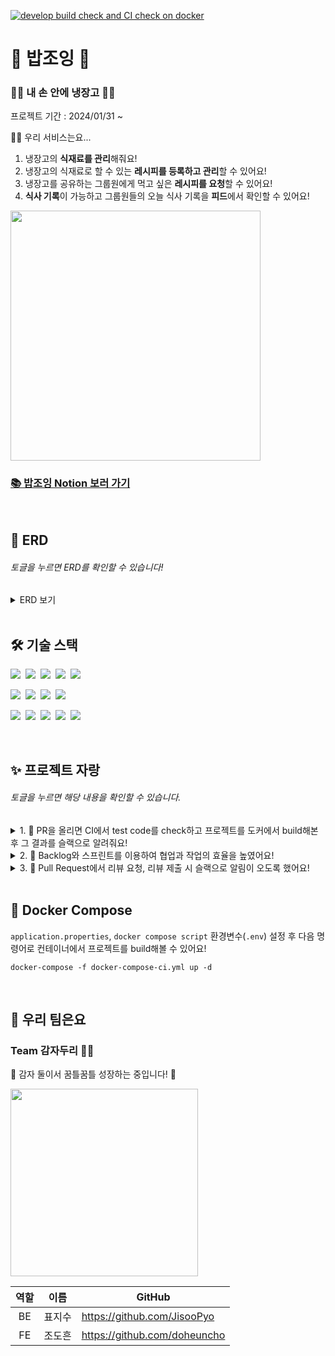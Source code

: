 [![develop build check and CI check on docker](https://github.com/Two-Potatoes/BobJoying-Back/actions/workflows/develop-ci.yml/badge.svg)](https://github.com/Two-Potatoes/BobJoying-Back/actions/workflows/develop-ci.yml)

# 🍚 밥조잉 🍚

### 🙆‍♀️ 내 손 안에 냉장고 🙆‍♂️

프로젝트 기간 : 2024/01/31 ~

🙋‍♀️ 우리 서비스는요...

1. 냉장고의 **식재료를 관리**해줘요! 
2. 냉장고의 식재료로 할 수 있는 **레시피를 등록하고 관리**할 수 있어요!
3. 냉장고를 공유하는 그룹원에게 먹고 싶은 **레시피를 요청**할 수 있어요!
4. **식사 기록**이 가능하고 그룹원들의 오늘 식사 기록을 **피드**에서 확인할 수 있어요!

<img src="https://github.com/Two-Potatoes/BobJoying-Back/assets/130378232/8c5fadcd-acc6-4031-bc3a-b5711cabf110" width="400px">

### [📚 밥조잉 Notion 보러 가기](https://two-potatoes.notion.site/BobJoying-ed09d53973684322a47bef4abfafa8e3?pvs=4)

<br>

## 💬 ERD

###### 토글을 누르면 ERD를 확인할 수 있습니다!

<details>
<summary> ERD 보기 </summary>

<img src="https://github.com/Two-Potatoes/BobJoying-Back/assets/130378232/34b7e361-b723-40a5-a5d2-ac34935b5c0e">

</details>

<br>

## 🛠️ 기술 스택

<img src="https://img.shields.io/badge/Java-007396?style=flat-square&logo=OpenJDK&logoColor=white">&nbsp;
<img src="https://img.shields.io/badge/Spring-6DB33F?style=flat-square&logo=spring&logoColor=white">&nbsp;
<img src="https://img.shields.io/badge/Spring Boot-6DB33F?style=flat-square&logo=springboot&logoColor=white">&nbsp;
<img src="https://img.shields.io/badge/Spring Security-6DB33F?style=flat-square&logo=springsecurity&logoColor=white">&nbsp;
<img src="https://img.shields.io/badge/GraphQL-E10098?style=flat-square&logo=graphql&logoColor=white">&nbsp;

<img src="https://img.shields.io/badge/PostgreSQL-4169E1?style=flat-square&logo=postgresql&logoColor=white">&nbsp;
<img src="https://img.shields.io/badge/Querydsl-3E87D0?style=flat-square&logo=querydsl&logoColor=white">&nbsp;
<img src="https://img.shields.io/badge/Docker-2496ED?style=flat-square&logo=docker&logoColor=white">&nbsp;
<img src="https://img.shields.io/badge/Gradle-02303A?style=flat-square&logo=gradle&logoColor=white">&nbsp;

<img src="https://img.shields.io/badge/GitHub Actions-2088FF?style=flat-square&logo=githubactions&logoColor=white">&nbsp;
<img src="https://img.shields.io/badge/Notion-000000?style=flat-square&logo=notion&logoColor=white">&nbsp;
<img src="https://img.shields.io/badge/Slack-4A154B?style=flat-square&logo=slack&logoColor=white">&nbsp;
<img src="https://img.shields.io/badge/Postman-FF6C37?style=flat-square&logo=postman&logoColor=white">&nbsp;
<img src="https://img.shields.io/badge/pgAdmin4-336791?style=flat-square&logo=pgadmin&logoColor=white">&nbsp;

<br>

## ✨ 프로젝트 자랑

###### 토글을 누르면 해당 내용을 확인할 수 있습니다.

<details>
<summary> 1. 🐳 PR을 올리면 CI에서 test code를 check하고 프로젝트를 도커에서 build해본 후 그 결과를 슬랙으로 알려줘요!</summary>

<br>

* CI에서 `build`와 `test code`를 check하고 PR에 `코멘트`를 남겨요!

<img src="https://github.com/Two-Potatoes/BobJoying-Back/assets/130378232/e771f023-b2e9-4ea0-ae43-c8035231c0bf">

* 도커에서 프로젝트를 build test 해봐요!

<img src="https://github.com/Two-Potatoes/BobJoying-Back/assets/130378232/0a8517dc-2e4f-4609-ab94-f6d16ef8f538">

* PR 결과에 대해 `슬랙` 채널에 우리가 커스텀된 알림이 와요!

<img src="https://github.com/Two-Potatoes/BobJoying-Back/assets/130378232/bc3db56a-f22c-47f6-9398-a64e90337a67">
<img src="https://github.com/Two-Potatoes/BobJoying-Back/assets/130378232/e7540b39-1924-42fe-83ef-e23963bc3446">

---

</details>

<details>
<summary> 2. 🤝 Backlog와 스프린트를 이용하여 협업과 작업의 효율을 높였어요!</summary>

<br>

* 개발과 관련된 할 일들은 생각나는 대로 `Backlog`에 쌓아요!

<img src="https://github.com/Two-Potatoes/BobJoying-Back/assets/130378232/869a3eb6-a179-4db0-b70e-4f0296891e83">

* Backlog에 있는 작업 중 우선적으로 해야 할 일을 `스프린트`에 커밋한 후 작업해요!

<img src="https://github.com/Two-Potatoes/BobJoying-Back/assets/130378232/22a18fe2-ec94-4fe9-ac87-231fefc531eb">

---

</details>

<details>
<summary> 3. 🔔 Pull Request에서 리뷰 요청, 리뷰 제출 시 슬랙으로 알림이 오도록 했어요!</summary>

* `Pull Request`에서 <u>**리뷰어를 할당**</u>하면 슬랙으로 메시지가 와요!

리뷰어가 할당되면~

![image](https://github.com/Two-Potatoes/BobJoying-Back/assets/130378232/200a6789-f750-4227-90b1-f2e938d610ba)

슬랙에서 리뷰어를 멘션하고 `PR Title`에 `PR` 링크를 걸어 리뷰를 할 수 있도록 했어요!

![image](https://github.com/Two-Potatoes/BobJoying-Back/assets/130378232/916c44df-d6aa-4856-8cb7-b5bfed528d46)

<br>

* `Pull Request`에서 <u>**리뷰를 제출**</u>하면 슬랙으로 메시지가 와요!

리뷰를 제출하면(`submit`)~

![image](https://github.com/Two-Potatoes/BobJoying-Back/assets/130378232/c4d55269-4967-4cdb-8317-96d9b2e0eda9)

슬랙에서 PR 요청한 사람을 멘션하고 누가 리뷰를 달았는지 알려주고 `PR` 링크를 걸어 리뷰를 확인할 수 있도록 했어요!

![image](https://github.com/Two-Potatoes/BobJoying-Back/assets/130378232/95da636c-2f06-4c18-83df-0a4c669cfba5)

---

</details>

<!--배포 후 추가 개선점, 트러블 슈팅 기록, 버전에 따른 기능 기록-->

<br>

## 🐳 Docker Compose

`application.properties`, `docker compose script` 환경변수(`.env`) 설정 후 다음 명령어로 컨테이너에서 프로젝트를 build해볼 수 있어요!

```shell
docker-compose -f docker-compose-ci.yml up -d
```

<br>

## 👭 우리 팀은요

### Team 감자두리 🥔🥔

🌱 감자 둘이서 꿈틀꿈틀 성장하는 중입니다! 🌱

<img src="https://github.com/Two-Potatoes/BobJoying-Back/assets/130378232/e3100894-4eda-407f-9a99-dfccc18c3031" width=300px>

<br>

|역할|이름|GitHub|
|:---:|:---:|---|
|BE|표지수|https://github.com/JisooPyo|
|FE|조도흔|https://github.com/doheuncho|

